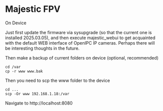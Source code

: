 # Majestic FPV



On Device

Just first update the firmware via sysupgrade (so that the current one is installed 2025.03.05), and then execute majestic_webui to get acquainted with the default WEB interface of OpenIPC IP cameras. Perhaps there will be interesting thoughts in the future.


Then make a backup of current folders on device (optional, recommended)
```
cd /var
cp -r www www.bak
```

Then you need to scp the www folder to the device
```
cd ...
scp -Or www 192.168.1.18:/var
```

Navigate to http://localhost:8080
